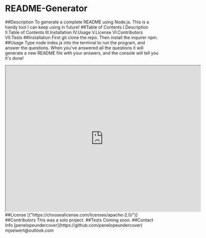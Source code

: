 # README-Generator
##Description
To generate a complete README using Node.js. This is a handy tool I can keep using in future!
##Table of Contents
I.Description II.Table of Contents III.Installation IV.Usage V.License VI.Contributors VII.Tests
##Installation
First git clone the repo. Then install the inquirer npm.
##Usage
Type node index.js into the terminal to run the program, and answer the questions. When you've answered all the questions it will generate a new README file with your answers, and the console will tell you it's done!
<iframe src="https://drive.google.com/file/d/1ewWnhcZoGLk0vlQuHyKYZJJ5dxKzeMtT/preview" width="640" height="480"></iframe>
##License
[("https://choosealicense.com/licenses/apache-2.0/")]
##Contributors
This was a solo project.
##Tests
Coming soon.
##Contact Info
[penelopeundercover](https://github.com/penelopeundercover)
mjseiwert@outlook.com
